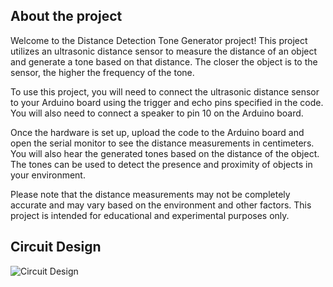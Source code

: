 ## About the project 

Welcome to the Distance Detection Tone Generator project! This project utilizes an ultrasonic distance sensor to measure the distance of an object and generate a tone based on that distance. The closer the object is to the sensor, the higher the frequency of the tone.

To use this project, you will need to connect the ultrasonic distance sensor to your Arduino board using the trigger and echo pins specified in the code. You will also need to connect a speaker to pin 10 on the Arduino board.

Once the hardware is set up, upload the code to the Arduino board and open the serial monitor to see the distance measurements in centimeters. You will also hear the generated tones based on the distance of the object. The tones can be used to detect the presence and proximity of objects in your environment.

Please note that the distance measurements may not be completely accurate and may vary based on the environment and other factors. This project is intended for educational and experimental purposes only.

## Circuit Design
![Circuit Design]()